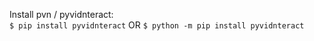 Install pvn / pyvidnteract:\
`$ pip install pyvidnteract` OR `$ python -m pip install pyvidnteract`


